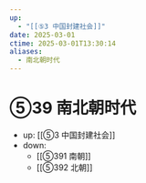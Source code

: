 ```yaml
---
up:
  - "[[⑤3 中国封建社会]]"
date: 2025-03-01
ctime: 2025-03-01T13:30:14
aliases:
  - 南北朝时代
---
```


# ⑤39 南北朝时代

- up: [[⑤3 中国封建社会]]
- down:	
	- [[⑤391 南朝]]
	- [[⑤392 北朝]]
	
